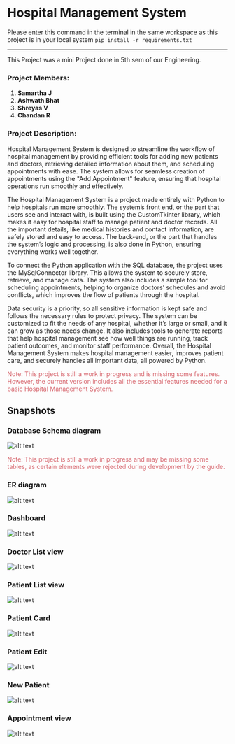# Hospital Management System

Please enter this command in the terminal in the same workspace as this project is in your local system
`pip install -r requirements.txt`

<hr>

This Project was a mini Project done in 5th sem of our Engineering.

### Project Members:

1. **Samartha J**
2. **Ashwath Bhat**
3. **Shreyas V**
4. **Chandan R**

### Project Description:<br>

Hospital Management System is designed to streamline the workflow of hospital management by providing efficient tools for adding new patients and doctors, retrieving detailed information about them, and scheduling appointments with ease. The system allows for seamless creation of appointments using the "Add Appointment" feature, ensuring that hospital operations run smoothly and effectively.

The Hospital Management System is a project made entirely with Python to help hospitals run more smoothly. The system’s front end, or the part that users see and interact with, is built using the CustomTkinter library, which makes it easy for hospital staff to manage patient and doctor records. All the important details, like medical histories and contact information, are safely stored and easy to access. The back-end, or the part that handles the system’s logic and processing, is also done in Python, ensuring everything works well together.

To connect the Python application with the SQL database, the project uses the MySqlConnector library. This allows the system to securely store, retrieve, and manage data. The system also includes a simple tool for scheduling appointments, helping to organize doctors’ schedules and avoid conflicts, which improves the flow of patients through the hospital.

Data security is a priority, so all sensitive information is kept safe and follows the necessary rules to protect privacy. The system can be customized to fit the needs of any hospital, whether it’s large or small, and it can grow as those needs change. It also includes tools to generate reports that help hospital management see how well things are running, track patient outcomes, and monitor staff performance. Overall, the Hospital Management System makes hospital management easier, improves patient care, and securely handles all important data, all powered by Python.

<p style="color: #d6626a">Note: This project is still a work in progress and is missing some features. However, the current version includes all the essential features needed for a basic Hospital Management System.</p>

## Snapshots

### Database Schema diagram

![alt text](img/rect19.svg)

<p style="color: #d6626a">Note: This project is still a work in progress and may be missing some tables, as certain elements were rejected during development by the guide.</p>

### ER diagram

![alt text](img/ER.png)

### Dashboard

![alt text](img/image-1.png)

### Doctor List view

![alt text](img/image.png)

### Patient List view

![alt text](img/image-3.png)

### Patient Card

![alt text](img/card.png)

### Patient Edit

![alt text](img/Edit.png)

### New Patient

![alt text](img/Patient.png)

### Appointment view

![alt text](img/Appointment.png)
